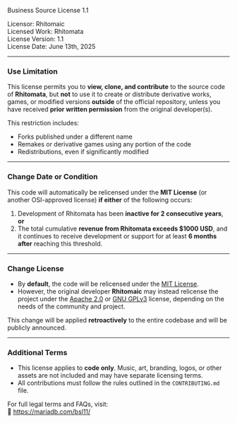 Business Source License 1.1

Licensor: Rhitomaic  
Licensed Work: Rhitomata  
License Version: 1.1  
License Date: June 13th, 2025

---

### Use Limitation  
This license permits you to **view, clone, and contribute** to the source code of **Rhitomata**, but **not** to use it to create or distribute derivative works, games, or modified versions **outside** of the official repository, unless you have received **prior written permission** from the original developer(s).

This restriction includes:
- Forks published under a different name
- Remakes or derivative games using any portion of the code
- Redistributions, even if significantly modified

---

### Change Date or Condition  
This code will automatically be relicensed under the **MIT License** (or another OSI-approved license) **if either** of the following occurs:

1. Development of Rhitomata has been **inactive for 2 consecutive years**,  
**or**  
2. The total cumulative **revenue from Rhitomata exceeds $1000 USD**, and it continues to receive development or support for at least **6 months after** reaching this threshold.

---

### Change License  
- By **default**, the code will be relicensed under the [MIT License](https://opensource.org/licenses/MIT).  
- However, the original developer **Rhitomaic** may instead relicense the project under the [Apache 2.0](https://www.apache.org/licenses/LICENSE-2.0) or [GNU GPLv3](https://www.gnu.org/licenses/gpl-3.0.html) license, depending on the needs of the community and project.

This change will be applied **retroactively** to the entire codebase and will be publicly announced.

---

### Additional Terms  
- This license applies to **code only**. Music, art, branding, logos, or other assets are not included and may have separate licensing terms.
- All contributions must follow the rules outlined in the `CONTRIBUTING.md` file.

For full legal terms and FAQs, visit:  
📖 https://mariadb.com/bsl11/